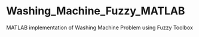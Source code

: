 # Washing_Machine_Fuzzy_MATLAB
 MATLAB implementation of Washing Machine Problem using Fuzzy Toolbox
